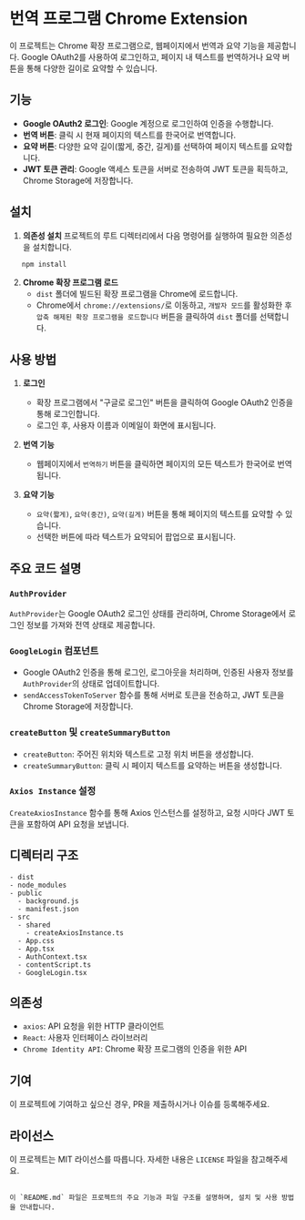 
# 번역 프로그램 Chrome Extension

이 프로젝트는 Chrome 확장 프로그램으로, 웹페이지에서 번역과 요약 기능을 제공합니다. Google OAuth2를 사용하여 로그인하고, 페이지 내 텍스트를 번역하거나 요약 버튼을 통해 다양한 길이로 요약할 수 있습니다.

## 기능

- **Google OAuth2 로그인**: Google 계정으로 로그인하여 인증을 수행합니다.
- **번역 버튼**: 클릭 시 현재 페이지의 텍스트를 한국어로 번역합니다.
- **요약 버튼**: 다양한 요약 길이(짧게, 중간, 길게)를 선택하여 페이지 텍스트를 요약합니다.
- **JWT 토큰 관리**: Google 액세스 토큰을 서버로 전송하여 JWT 토큰을 획득하고, Chrome Storage에 저장합니다.

## 설치

1. **의존성 설치**
   프로젝트의 루트 디렉터리에서 다음 명령어를 실행하여 필요한 의존성을 설치합니다.
```bash
   npm install
````

2. **Chrome 확장 프로그램 로드**
   - `dist` 폴더에 빌드된 확장 프로그램을 Chrome에 로드합니다.
   - Chrome에서 `chrome://extensions/`로 이동하고, `개발자 모드`를 활성화한 후 `압축 해제된 확장 프로그램을 로드합니다` 버튼을 클릭하여 `dist` 폴더를 선택합니다.

## 사용 방법

1. **로그인**

   - 확장 프로그램에서 "구글로 로그인" 버튼을 클릭하여 Google OAuth2 인증을 통해 로그인합니다.
   - 로그인 후, 사용자 이름과 이메일이 화면에 표시됩니다.

2. **번역 기능**

   - 웹페이지에서 `번역하기` 버튼을 클릭하면 페이지의 모든 텍스트가 한국어로 번역됩니다.

3. **요약 기능**
   - `요약(짧게)`, `요약(중간)`, `요약(길게)` 버튼을 통해 페이지의 텍스트를 요약할 수 있습니다.
   - 선택한 버튼에 따라 텍스트가 요약되어 팝업으로 표시됩니다.

## 주요 코드 설명

### `AuthProvider`

`AuthProvider`는 Google OAuth2 로그인 상태를 관리하며, Chrome Storage에서 로그인 정보를 가져와 전역 상태로 제공합니다.

### `GoogleLogin` 컴포넌트

- Google OAuth2 인증을 통해 로그인, 로그아웃을 처리하며, 인증된 사용자 정보를 `AuthProvider`의 상태로 업데이트합니다.
- `sendAccessTokenToServer` 함수를 통해 서버로 토큰을 전송하고, JWT 토큰을 Chrome Storage에 저장합니다.

### `createButton` 및 `createSummaryButton`

- `createButton`: 주어진 위치와 텍스트로 고정 위치 버튼을 생성합니다.
- `createSummaryButton`: 클릭 시 페이지 텍스트를 요약하는 버튼을 생성합니다.

### `Axios Instance` 설정

`CreateAxiosInstance` 함수를 통해 Axios 인스턴스를 설정하고, 요청 시마다 JWT 토큰을 포함하여 API 요청을 보냅니다.

## 디렉터리 구조

```
- dist
- node_modules
- public
  - background.js
  - manifest.json
- src
  - shared
    - createAxiosInstance.ts
  - App.css
  - App.tsx
  - AuthContext.tsx
  - contentScript.ts
  - GoogleLogin.tsx
```

## 의존성

- `axios`: API 요청을 위한 HTTP 클라이언트
- `React`: 사용자 인터페이스 라이브러리
- `Chrome Identity API`: Chrome 확장 프로그램의 인증을 위한 API

## 기여

이 프로젝트에 기여하고 싶으신 경우, PR을 제출하시거나 이슈를 등록해주세요.

## 라이선스

이 프로젝트는 MIT 라이선스를 따릅니다. 자세한 내용은 `LICENSE` 파일을 참고해주세요.

```

이 `README.md` 파일은 프로젝트의 주요 기능과 파일 구조를 설명하며, 설치 및 사용 방법을 안내합니다.
```

